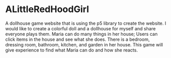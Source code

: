 # ALittleRedHoodGirl
A dollhouse game website that is using the p5 library to create the website. I would like to create a colorful doll and a dollhouse for myself and share everyone plays them. Maria can do many things in her house; Users can click items in the house and see what she does. There is a bedroom, dressing room, bathroom, kitchen, and garden in her house. This game will give experience to find what Maria can do and how she reacts.
